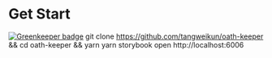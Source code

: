 # Get Start

[![Greenkeeper badge](https://badges.greenkeeper.io/tangweikun/oath-keeper.svg)](https://greenkeeper.io/)
git clone https://github.com/tangweikun/oath-keeper && cd oath-keeper && yarn
yarn storybook
open http://localhost:6006
